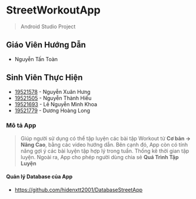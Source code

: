 # StreetWorkoutApp
> Android Studio Project

## Giáo Viên Hướng Dẫn
 - Nguyễn Tấn Toàn

## Sinh Viên Thực Hiện
 - [19521578](https://www.facebook.com/nxhung.hit/) - Nguyễn Xuân Hưng
 - [19521505](https://www.facebook.com/thanhhieunguyen2005) - Nguyễn Thành Hiếu
 - [19521693](https://www.facebook.com/MikaaaSuperStar) - Lê Nguyễn Minh Khoa
 - [19521779](https://www.facebook.com/dhlong.1106) - Dương Hoàng Long

### Mô tả App
> Giúp người sử dụng có thể tập luyện các bài tập Workout từ **Cơ bản -> Nâng Cao**, bằng các video hướng dẫn.
> Bên cạnh đó, App còn có tính năng gợi ý các bài luyện tập hợp lý trong tuần. Thống kê thời gian tập luyện.
> Ngoài ra, App cho phép người dùng chia sẻ **Quá Trình Tập Luyện**

#### Quản lý Database của App
- https://github.com/hidenxtt2001/DatabaseStreetApp
